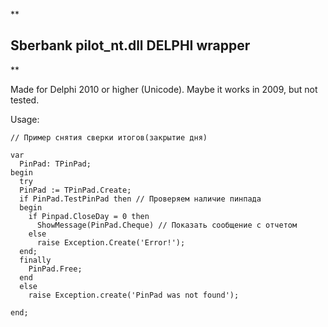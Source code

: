 <p>**</p>

<h2 id="sberbank-pilotntdll-delphi-wrapper">Sberbank pilot_nt.dll DELPHI wrapper</h2>

<p>**</p>

<p>Made for Delphi 2010 or higher (Unicode). Maybe it works in 2009, but not tested.</p>

<p>Usage:</p>

<pre><code>// Пример снятия сверки итогов(закрытие дня)

var
  PinPad: TPinPad;
begin
  try
  PinPad := TPinPad.Create;
  if PinPad.TestPinPad then // Проверяем наличие пинпада
  begin
    if Pinpad.CloseDay = 0 then
      ShowMessage(PinPad.Cheque) // Показать сообщение с отчетом
    else
      raise Exception.Create('Error!');
  end;    
  finally
    PinPad.Free;
  end
  else
    raise Exception.create('PinPad was not found');

end;
</code></pre>
